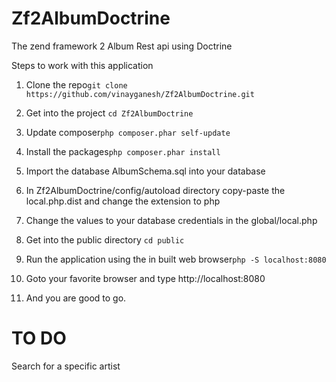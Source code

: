Zf2AlbumDoctrine
================

The zend framework 2 Album Rest api using Doctrine

Steps to work with this application

1. Clone the repo```git clone https://github.com/vinayganesh/Zf2AlbumDoctrine.git```

2. Get into the project ```cd Zf2AlbumDoctrine```

3. Update composer```php composer.phar self-update```

4. Install the packages```php composer.phar install```

5. Import the database AlbumSchema.sql into your database

6. In Zf2AlbumDoctrine/config/autoload directory copy-paste the local.php.dist and change the extension to php

7. Change the values to your database credentials in the global/local.php

8. Get into the public directory ```cd public```

9. Run the application using the in built web browser```php -S localhost:8080```

10. Goto your favorite browser and type http://localhost:8080

11. And you are good to go. 


TO DO
============

Search for a specific artist

